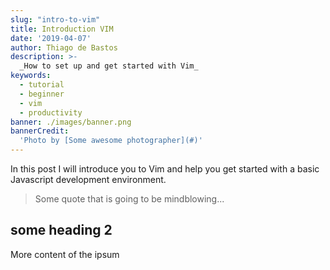 ```yaml
---
slug: "intro-to-vim"
title: Introduction VIM
date: '2019-04-07'
author: Thiago de Bastos
description: >-
  _How to set up and get started with Vim_
keywords:
  - tutorial
  - beginner
  - vim
  - productivity
banner: ./images/banner.png
bannerCredit:
  'Photo by [Some awesome photographer](#)'
---
```


In this post I will introduce you to Vim and help you get started with a basic Javascript development environment.

> Some quote that is going to be mindblowing...

## some heading 2

More content of the ipsum
